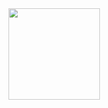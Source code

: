 <div>
<a href="https://github.com/Thiago87dev">
<img height="180em" src="https://github-readme-stats.vercel.app/api/top-langs/?username=Thiago87dev&layout=compact&langs_count=7&theme=dracula"/>
</div>
